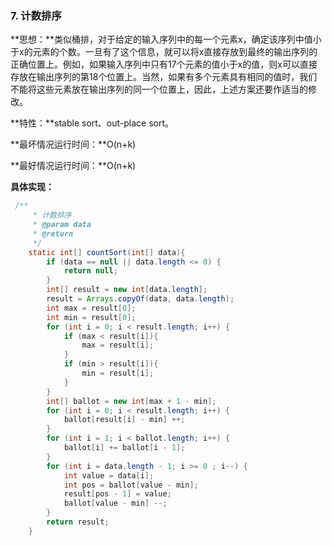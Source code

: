 ### 7. 计数排序

**思想：**类似桶排，对于给定的输入序列中的每一个元素x，确定该序列中值小于x的元素的个数。一旦有了这个信息，就可以将x直接存放到最终的输出序列的正确位置上。例如，如果输入序列中只有17个元素的值小于x的值，则x可以直接存放在输出序列的第18个位置上。当然，如果有多个元素具有相同的值时，我们不能将这些元素放在输出序列的同一个位置上，因此，上述方案还要作适当的修改。

**特性：**stable sort、out-place sort。

**最坏情况运行时间：**O\(n+k\)

**最好情况运行时间：**O\(n+k\)

**具体实现：**

```java
 /**
     * 计数排序
     * @param data
     * @return
     */
    static int[] countSort(int[] data){
        if (data == null || data.length <= 0) {
            return null;
        }
        int[] result = new int[data.length];
        result = Arrays.copyOf(data, data.length);
        int max = result[0];
        int min = result[0];
        for (int i = 0; i < result.length; i++) {
            if (max < result[i]){
                max = result[i];
            }
            if (min > result[i]){
                min = result[i];
            }
        }
        int[] ballot = new int[max + 1 - min];
        for (int i = 0; i < result.length; i++) {
            ballot[result[i] - min] ++;
        }
        for (int i = 1; i < ballot.length; i++) {
            ballot[i] += ballot[i - 1];
        }
        for (int i = data.length - 1; i >= 0 ; i--) {
            int value = data[i];
            int pos = ballot[value - min];
            result[pos - 1] = value;
            ballot[value - min] --;
        }
        return result;
    }
```



